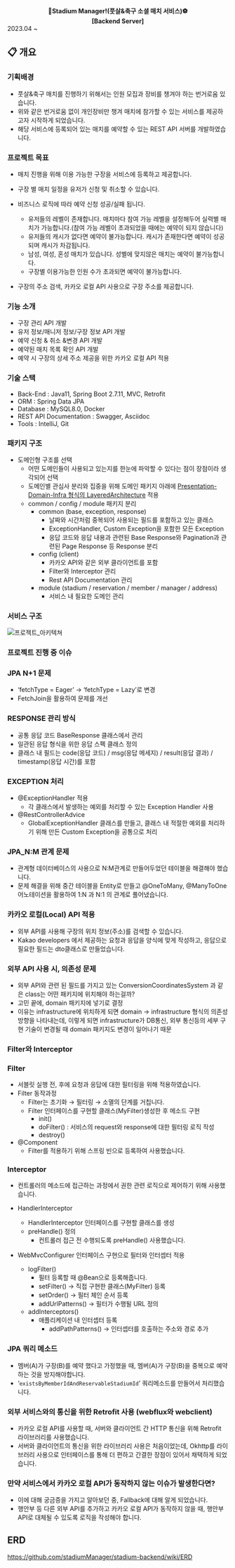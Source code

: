 **<div align="center"> :two_men_holding_hands:Stadium Manager!(풋살&축구 소셜 매치 서비스):soccer: </div>**
**<div align="center"> [Backend Server]</div>**
2023.04 ~

## :clipboard: 개요   

### 기획배경  
 - 풋살&축구 매치를 진행하기 위해서는 인원 모집과 장비를 챙겨야 하는 번거로움 있습니다.
 - 위와 같은 번거로움 없이 개인장비만 챙겨 매치에 참가할 수 있는 서비스를 제공하고자 시작하게 되었습니다.
 - 해당 서비스에 등록되어 있는 매치를 예약할 수 있는 REST API 서버를 개발하였습니다.  

### 프로젝트 목표
 - 매치 진행을 위해 이용 가능한 구장을 서비스에 등록하고 제공합니다.
 - 구장 별 매치 일정을 유저가 신청 및 취소할 수 있습니다.
 - 비즈니스 로직에 따라 예약 신청 성공/실패 됩니다.
   
   - 유저들의 레벨이 존재합니다. 매치마다 참여 가능 레벨을 설정해두어 실력별 매치가 가능합니다.(참여 가능 레벨이 초과되었을 때에는 예약이 되지 않습니다) 
   - 유저들의 캐시가 없다면 예약이 불가능합니다. 캐시가 존재한다면 예약이 성공되며 캐시가 차감됩니다.
   - 남성, 여성, 혼성 매치가 있습니다. 성별에 맞지않은 매치는 예약이 불가능합니다.
   - 구장별 이용가능한 인원 수가 초과되면 예약이 불가능합니다.
     
 - 구장의 주소 검색, 카카오 로컬 API 사용으로 구장 주소를 제공합니다.  
### 기능 소개
 - 구장 관리 API 개발
 - 유저 정보/매니저 정보/구장 정보 API 개발
 - 예약 신청 & 취소 &변경 API 개발
 - 예약된 매치 목록 확인 API 개발
 - 예약 시 구장의 상세 주소 제공을 위한 카카오 로컬 API 적용

### 기술 스택
 - Back-End : Java11, Spring Boot 2.7.11, MVC, Retrofit
 - ORM : Spring Data JPA
 - Database : MySQL8.0, Docker
 - REST API Documentation : Swagger, Asciidoc
 - Tools : IntelliJ, Git

### 패키지 구조

- 도메인형 구조를 선택
  - 어떤 도메인들이 사용되고 있는지를 한눈에 파악할 수 있다는 점이 장점이라 생각되어 선택
  - 도메인별 관심사 분리와 집중을 위해 도메인 패키지 아래에 [Presentation-Domain-Infra 형식의 LayeredArchitecture](https://martinfowler.com/bliki/PresentationDomainDataLayering.html) 적용
  - common / config / module 패키지 분리
    - common (base, exception, response)
        - 날짜와 시간처럼 중복되어 사용되는 필드를 포함하고 있는 클래스
        - ExceptionHandler, Custom Exception을 포함한 모든 Exception
        - 응답 코드와 응답 내용과 관련된 Base Response와 Pagination과 관련된 Page Response 등 Response 분리
    - config (client)
        - 카카오 API와 같은 외부 클라이언트를 포함
        - Filter와 Interceptor 관리
        - Rest API Documentation 관리
    - module (stadium / reservation / member / manager / address)
        - 서비스 내 필요한 도메인 관리

### 서비스 구조
![프로젝트_아키텍쳐](https://github.com/HUFSjlee/stadiumManager-backend/assets/67497759/460cd781-69fc-4c5c-a4a7-a74691ce5781)

### 프로젝트 진행 중 이슈

### JPA N+1 문제
- ‘fetchType = Eager’ → ‘fetchType = Lazy’로 변경
- FetchJoin을 활용하여 문제를 개선

### RESPONSE 관리 방식

- 공통 응답 코드 BaseResponse 클래스에서 관리
- 일관된 응답 형식을 위한 응답 스펙 클래스 정의
- 클래스 내 필드는 code(응답 코드) / msg(응답 메세지) / result(응답 결과) / timestamp(응답 시간)를 포함

### EXCEPTION 처리

- @ExceptionHandler 적용
    - 각 클래스에서 발생하는 예외를 처리할 수 있는 Exception Handler 사용
- @RestControllerAdvice
    - GlobalExceptionHandler 클래스를 만들고, 클래스 내 적절한 예외를 처리하기 위해 만든 Custom Exception을 공통으로 처리

### JPA_N:M 관계 문제

- 관계형 데이터베이스의 사용으로 N:M관계로 만들어두었던 테이블을 해결해야 했습니다.
- 문제 해결을 위해 중간 테이블을 Entity로 만들고 @OneToMany, @ManyToOne 어노테이션을 활용하여 1:N 과 N:1 의 관계로 풀어냈습니다.

### 카카오 로컬(Local) API 적용

- 외부 API를 사용해 구장의 위치 정보(주소)를 검색할 수 있습니다.
- Kakao developers 에서 제공하는 요청과 응답을 양식에 맞게 작성하고, 응답으로 필요한 필드는 dto클래스로 만들었습니다.

### 외부 API 사용 시, 의존성 문제
- 외부 API와 관련 된 필드를 가지고 있는 ConversionCoordinatesSystem 과 같은 class는 어떤 패키지에 위치해야 하는걸까?
- 고민 끝에, domain 패키지에 넣기로 결정
- 이유는 infrastructure에 위치하게 되면 domain -> infrastructure 형식의 의존성 방향을 나타내는데, 이렇게 되면 infrastructure가 DB통신, 외부 통신등의 세부 구현 기술이 변경될 때 domain 패키지도 변경이 일어나기 때문 

### Filter와 Interceptor

### Filter

- 서블릿 실행 전, 후에 요청과 응답에 대한 필터링을 위해 적용하였습니다.
- Filter 동작과정
    - Filter는 초기화 → 필터링 → 소멸의 단계를 거칩니다.
    - Filter 인터페이스를 구현할 클래스(MyFilter)생성한 후 메소드 구현
        - init()
        - doFilter() : 서비스의 request와 response에 대한 필터링 로직 작성
        - destroy()
- @Component
    - Filter를 적용하기 위해 스프링 빈으로 등록하여 사용했습니다.

### Interceptor

- 컨트롤러의 메소드에 접근하는 과정에서 권한 관련 로직으로 제어하기 위해 사용했습니다.
- HandlerInterceptor
    - HandlerInterceptor 인터페이스를 구현할 클래스를 생성
    - preHandle() 정의
        - 컨트롤러 접근 전 수행되도록 preHandle() 사용했습니다.
        
         
        
- WebMvcConfigurer 인터페이스 구현으로 필터와 인터셉터 적용
    - logFilter()
        - 필터 등록할 때 @Bean으로 등록해줍니다.
        - setFilter() → 직접 구현한 클래스(MyFilter) 등록
        - setOrder() → 필터 체인 순서 등록
        - addUrlPatterns() → 필터가 수행될 URL 정의
    - addInterceptors()
        - 애플리케이션 내 인터셉터 등록
            - addPathPatterns() → 인터셉터를 호출하는 주소와 경로 추가

### JPA 쿼리 메소드

- 멤버(A)가 구장(B)를 예약 했다고 가정했을 때, 멤버(A)가 구장(B)을 중복으로 예약하는 것을 방지해야합니다.
- ‘`existsByMemberIdAndReservableStadiumId`’ 쿼리메소드를 만들어서 처리했습니다.

### 외부 서비스와의 통신을 위한 Retrofit 사용 (webflux와 webclient)

- 카카오 로컬 API를 사용할 때, 서버와 클라이언트 간 HTTP 통신을 위해 Retrofit 라이브러리를 사용했습니다.
- 서버와 클라이언트의 통신을 위한 라이브러리 사용은 처음이었는데, Okhttp를 라이브러리 사용으로 인터페이스를 통해 더 편하고 간결한 장점이 있어서 채택하게 되었습니다.

### 만약 서비스에서 카카오 로컬 API가 동작하지 않는 이슈가 발생한다면?
- 이에 대해 궁금증을 가지고 알아보던 중, Fallback에 대해 알게 되었습니다.
- 행안부 등 다른 외부 API를 추가하고 카카오 로컬 API가 동작하지 않을 때, 행안부 API로 대체될 수 있도록 로직을 작성해야 합니다.




## ERD 
https://github.com/stadiumManager/stadium-backend/wiki/ERD



